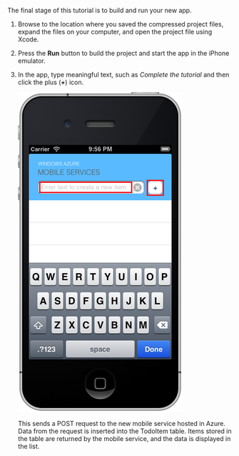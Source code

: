 


The final stage of this tutorial is to build and run your new app.

1. Browse to the location where you saved the compressed project files, expand the files on your computer, and open the project file using Xcode.
2. Press the **Run** button to build the project and start the app in the iPhone emulator.
3. In the app, type meaningful text, such as *Complete the tutorial* and then click the plus (**+**) icon.
   
    ![](./media/mobile-services-ios-run-app/mobile-quickstart-startup-ios.png)
   
    This sends a POST request to the new mobile service hosted in Azure. Data from the request is inserted into the TodoItem table. Items stored in the table are returned by the mobile service, and the data is displayed in the list.
   
    </div>

<!--HONumber=Sep16_HO4-->


